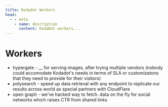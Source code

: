```yaml
---
title: Kodadot Workers
head:
  - - meta
    - name: description
      content: KodaDot workers... 
---
```


# Workers 
 - hypergate - __ for serving images, after trying multiple vendors (nobody could accomodate Kodadot's needs in terms of SLA or customizatons that they need to provide for their visitors)
 - polysearch - speed up data retrieval with any endpoint to replicate our results across world as special partners with CloudFlare
 - open graph - we've hacked way to fetch. data on the fly for social networks which raises CTR from shared links